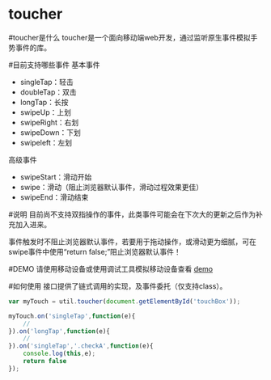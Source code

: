 toucher
=======
#toucher是什么
toucher是一个面向移动端web开发，通过监听原生事件模拟手势事件的库。

#目前支持哪些事件
基本事件
 * singleTap：轻击
 * doubleTap：双击
 * longTap：长按
 * swipeUp：上划
 * swipeRight：右划
 * swipeDown：下划
 * swipeleft：左划

高级事件
 * swipeStart：滑动开始
 * swipe：滑动（阻止浏览器默认事件，滑动过程效果更佳）
 * swipeEnd：滑动结束

#说明
目前尚不支持双指操作的事件，此类事件可能会在下次大的更新之后作为补充加入进来。

事件触发时不阻止浏览器默认事件，若要用于拖动操作，或滑动更为细腻，可在swipe事件中使用“return false;”阻止浏览器默认事件！

#DEMO
请使用移动设备或使用调试工具模拟移动设备查看 [demo](http://htmlpreview.github.io/?https://github.com/bh-lay/toucher/blob/master/touch.html)

#如何使用
接口提供了链式调用的实现，及事件委托（仅支持class）。

```javascript
var myTouch = util.toucher(document.getElementById('touchBox'));

myTouch.on('singleTap',function(e){
    //
}).on('longTap',function(e){
	//
}).on('singleTap','.checkA',function(e){
	console.log(this,e);
	return false
});


```
